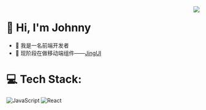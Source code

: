 <img align="right" src="https://github-readme-stats.vercel.app/api?username=johanazhu&show_icons=true&theme=dark&hide_border=false&include_all_commits=true&count_private=true" />

# 💫 Hi, I'm Johnny 

- 🍒 我是一名前端开发者
- 🌱 现阶段在做移动端组件——[JingUI](https://github.com/johanazhu/jingui)
<!-- -- 🤔 做了个前端知识库———[五年前端三年面试](https://github.com/johanazhu/fe)
📖 在博客上写文章——[blog.azhubaby.com](https://blog.azhubaby.com) -->

<!-- 
- 🍉 我是长泽雅美至上主义者
- 🔭 目前在上海
- 📫 可以去我的公众号「随朱波流」找到我 -->

# 💻 Tech Stack:

![JavaScript](https://img.shields.io/badge/javascript-%23323330.svg?style=for-the-badge&logo=javascript&logoColor=%23F7DF1E)
![React](https://img.shields.io/badge/react-%2320232a.svg?style=for-the-badge&logo=react&logoColor=%2361DAFB)

